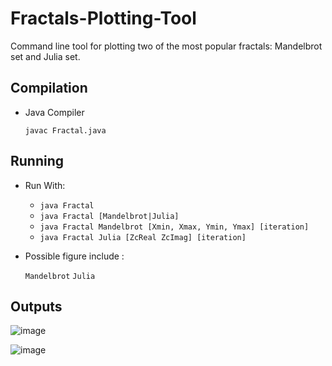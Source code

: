 # Fractals-Plotting-Tool
Command line tool for plotting two of the most popular fractals: Mandelbrot set and Julia set.

## Compilation
  - Java Compiler
  
    `javac Fractal.java`
## Running
  - Run With:
   
    - `java Fractal`
    - `java Fractal [Mandelbrot|Julia]`
    - `java Fractal Mandelbrot [Xmin, Xmax, Ymin, Ymax] [iteration]`
    - `java Fractal Julia [ZcReal ZcImag] [iteration]`
   
  - Possible figure include : 
  
    `Mandelbrot`
    `Julia`
    
## Outputs
  ![image](https://user-images.githubusercontent.com/34955038/36860409-2b4624a2-1da7-11e8-9bb1-6f66f438d313.JPG)
  
  ![image](https://user-images.githubusercontent.com/34955038/36860876-7db7eb8e-1da8-11e8-8f75-26fdcac44967.JPG)

    

